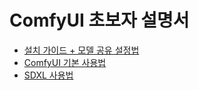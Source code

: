 # ComfyUI 초보자 설명서

* [설치 가이드 + 모델 공유 설정법](install.md)
* [ComfyUI 기본 사용법](beginner.md)
* [SDXL 사용법](sdxl.md)